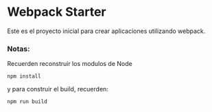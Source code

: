 # Webpack Starter

Este es el proyecto inicial para crear aplicaciones utilizando webpack.

### Notas:
Recuerden reconstruir los modulos de Node

```
npm install
```
y para construir el build, recuerden:
```
npm run build
```